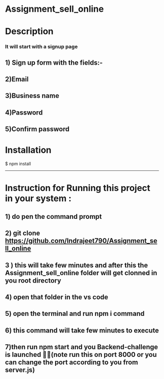 # Assignment_sell_online
# Description
### It will start with a signup page
## 1) Sign up form with the fields:-
## 2)Email
## 3)Business name
## 4)Password
## 5)Confirm password

# Installation
$ npm install

-----------------------------------------------------------------------------
# Instruction for Running this project in your system :
## 1) do pen the command prompt 
## 2) git clone https://github.com/Indrajeet790/Assignment_sell_online
## 3 ) this will take few minutes and after this the  Assignment_sell_online folder will get clonned in you root directory 
## 4) open that folder in the vs code 
## 5) open the terminal and run npm i command 
## 6) this command will take few minutes to execute 
## 7)then run npm start and you Backend-challenge is launched 🎉🥳(note run this on port 8000 or you can change the port according to you from server.js)
